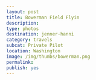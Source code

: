 ```yaml
---
layout: post
title: Bowerman Field Flyin
description: 
type: photos
destination: jenner-hanni
category: travels
subcat: Private Pilot
location: Washington
image: /img/thumbs/bowerman.png
permalink: 
publish: yes
---
```


<p><a href="https://jenner.smugmug.com/North-America/2010-Bowerman-Flyout/i-94jJ5F4/0/M/IMG_1259-M.jpg">
<img src="https://jenner.smugmug.com/North-America/2010-Bowerman-Flyout/i-94jJ5F4/0/M/IMG_1259-M.jpg" alt=""></a></p>

<p><a href="https://jenner.smugmug.com/North-America/2010-Bowerman-Flyout/i-ZRqJLwF/0/M/IMG_1264-M.jpg">
<img src="https://jenner.smugmug.com/North-America/2010-Bowerman-Flyout/i-ZRqJLwF/0/M/IMG_1264-M.jpg" alt=""></a></p>

<p><a href="https://jenner.smugmug.com/North-America/2010-Bowerman-Flyout/i-B8wKKV3/0/M/IMG_1273-M.jpg">
<img src="https://jenner.smugmug.com/North-America/2010-Bowerman-Flyout/i-B8wKKV3/0/M/IMG_1273-M.jpg" alt=""></a></p>

<p><a href="https://jenner.smugmug.com/North-America/2010-Bowerman-Flyout/i-dQ8wrN7/0/M/IMG_1262-M.jpg">
<img src="https://jenner.smugmug.com/North-America/2010-Bowerman-Flyout/i-dQ8wrN7/0/M/IMG_1262-M.jpg" alt=""></a></p>

<p><a href="https://jenner.smugmug.com/North-America/2010-Bowerman-Flyout/i-r4bG5m9/0/M/IMG_1298-M.jpg">
<img src="https://jenner.smugmug.com/North-America/2010-Bowerman-Flyout/i-r4bG5m9/0/M/IMG_1298-M.jpg" alt=""></a></p>

<p><a href="https://jenner.smugmug.com/North-America/2010-Bowerman-Flyout/i-DmmmBqn/0/M/IMG_1293-M.jpg">
<img src="https://jenner.smugmug.com/North-America/2010-Bowerman-Flyout/i-DmmmBqn/0/M/IMG_1293-M.jpg" alt=""></a></p>

<p><a href="https://jenner.smugmug.com/North-America/2010-Bowerman-Flyout/i-MBvMWNQ/0/M/IMG_1299-M.jpg">
<img src="https://jenner.smugmug.com/North-America/2010-Bowerman-Flyout/i-MBvMWNQ/0/M/IMG_1299-M.jpg" alt=""></a></p>

<p><a href="https://jenner.smugmug.com/North-America/2010-Bowerman-Flyout/i-wxqMkZH/0/M/IMG_1302-M.jpg">
<img src="https://jenner.smugmug.com/North-America/2010-Bowerman-Flyout/i-wxqMkZH/0/M/IMG_1302-M.jpg" alt=""></a></p>

<p><a href="https://jenner.smugmug.com/North-America/2010-Bowerman-Flyout/i-dgLBkwH/0/M/IMG_1268-M.jpg">
<img src="https://jenner.smugmug.com/North-America/2010-Bowerman-Flyout/i-dgLBkwH/0/M/IMG_1268-M.jpg" alt=""></a></p>

<p><a href="https://jenner.smugmug.com/North-America/2010-Bowerman-Flyout/i-Hvfnzp2/0/M/IMG_1301-M.jpg">
<img src="https://jenner.smugmug.com/North-America/2010-Bowerman-Flyout/i-Hvfnzp2/0/M/IMG_1301-M.jpg" alt=""></a></p>

<p><a href="https://jenner.smugmug.com/North-America/2010-Bowerman-Flyout/i-5v3NcVt/0/M/IMG_1284-M.jpg">
<img src="https://jenner.smugmug.com/North-America/2010-Bowerman-Flyout/i-5v3NcVt/0/M/IMG_1284-M.jpg" alt=""></a></p>


